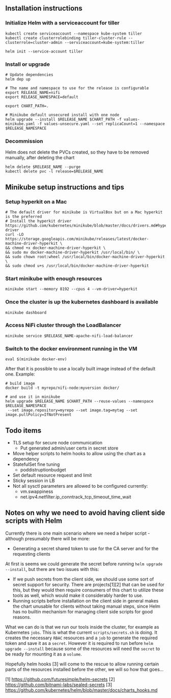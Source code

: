 ## Installation instructions

### Initialize Helm with a serviceaccount for tiller
```
kubectl create serviceaccount --namespace kube-system tiller
kubectl create clusterrolebinding tiller-cluster-rule --clusterrole=cluster-admin --serviceaccount=kube-system:tiller

helm init --service-account tiller
```

### Install or upgrade
```
# Update dependencies
helm dep up

# The name and namespace to use for the release is configurable
export RELEASE_NAME=nifi
export RELEASE_NAMESPACE=default

export CHART_PATH=.

# Minikube default unsecured install with one node
helm upgrade --install $RELEASE_NAME $CHART_PATH -f values-minikube.yaml -f values-unsecure.yaml --set replicaCount=1 --namespace $RELEASE_NAMESPACE
```

### Decommission
Helm does not delete the PVCs created, so they have to be removed manually, after deleting the chart
```
helm delete $RELEASE_NAME --purge
kubectl delete pvc -l release=$RELEASE_NAME
```

## Minikube setup instructions and tips

### Setup hyperkit on a Mac
```
# The default driver for minikube is VirtualBox but on a Mac hyperkit is the preferred
# Install the hyperkit driver https://github.com/kubernetes/minikube/blob/master/docs/drivers.md#hyperkit-driver
curl -LO https://storage.googleapis.com/minikube/releases/latest/docker-machine-driver-hyperkit \
&& chmod +x docker-machine-driver-hyperkit \
&& sudo mv docker-machine-driver-hyperkit /usr/local/bin/ \
&& sudo chown root:wheel /usr/local/bin/docker-machine-driver-hyperkit \
&& sudo chmod u+s /usr/local/bin/docker-machine-driver-hyperkit
```

### Start minikube with enough resources
```
minikube start --memory 8192 --cpus 4 --vm-driver=hyperkit
```

### Once the cluster is up the kubernetes dashboard is available
```
minikube dashboard
```

### Access NiFi cluster through the LoadBalancer
```
minikube service $RELEASE_NAME-apache-nifi-load-balancer
```

### Switch to the docker environment running in the VM
```
eval $(minikube docker-env)
```

After that it is possible to use a locally built image instead of the default one. Example:
```
# build image
docker build -t myrepo/nifi-node:myversion docker/

# and use it in minikube
helm upgrade $RELEASE_NAME $CHART_PATH --reuse-values --namespace $RELEASE_NAMESPACE
 --set image.repository=myrepo --set image.tag=mytag --set image.pullPolicy=IfNotPresent
```

## Todo items

* TLS setup for secure node communication
  - Put generated admin/user certs in secret store
* Move helper scripts to helm hooks to allow using the chart as a dependency
* StatefulSet fine tuning
  - poddistruptionbudget
* Set default resource request and limit
* Sticky session in LB
* Not all sysctl parameters are allowed to be configured currently:
  - vm.swappiness
  - net.ipv4.netfilter.ip_conntrack_tcp_timeout_time_wait


## Notes on why we need to avoid having client side scripts with Helm

Currently there is one main scenario where we need a helper script - although presumably there will be more:
* Generating a secret shared token to use for the CA server and for the requesting clients

At first is seems we could generate the secret before running `helm upgrade --install`, but there are two issues with this:
* If we push secrets from the client side, we should use some sort of secret support for security. There are projects[1][2] that can be used for this, but they would then require consumers of this chart to utilize these tools as well, which would make it considerably harder to use.
* Running scripts before installation on the client side in general makes the chart unusable for clients without taking manual steps, since Helm has no builtin mechanism for managing client side scripts for good reasons.

What we can do is that we run our tools inside the cluster, for example as Kubernetes `jobs`. This is what the current `scripts/secrets.sh` is doing. It creates the necessary `RBAC` resources and a `job` to generate the required token and save it as a `secret`. However it is required to run before `helm upgrade --install` because some of the resources will need the `secret` to be ready for mounting it as a `volume`.

Hopefully helm hooks [3] will come to the rescue to allow running certain parts of the resources installed before the other, we will so how that goes...

[1] https://github.com/futuresimple/helm-secrets
[2] https://github.com/bitnami-labs/sealed-secrets
[3] https://github.com/kubernetes/helm/blob/master/docs/charts_hooks.md